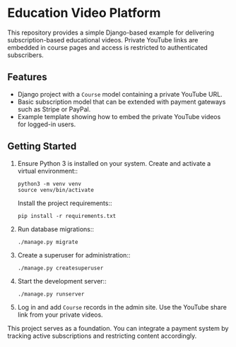 # Education Video Platform

This repository provides a simple Django-based example for delivering
subscription-based educational videos. Private YouTube links are embedded
in course pages and access is restricted to authenticated subscribers.

## Features

- Django project with a `Course` model containing a private YouTube URL.
- Basic subscription model that can be extended with payment gateways
  such as Stripe or PayPal.
- Example template showing how to embed the private YouTube videos for
  logged-in users.

## Getting Started

1. Ensure Python 3 is installed on your system.
   Create and activate a virtual environment::

       python3 -m venv venv
       source venv/bin/activate

   Install the project requirements::

       pip install -r requirements.txt

2. Run database migrations::

       ./manage.py migrate

3. Create a superuser for administration::

       ./manage.py createsuperuser

4. Start the development server::

       ./manage.py runserver

5. Log in and add `Course` records in the admin site. Use the YouTube
   share link from your private videos.

This project serves as a foundation. You can integrate a payment system
by tracking active subscriptions and restricting content accordingly.
